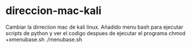 # direccion-mac-kali
Cambiar la dirreciion mac de kali linux.
Añadido menu bash para ejecutar scripts de python y ver el codigo despues de ejecutar el programa
chmod +xmenubase.sh
./menubase.sh
